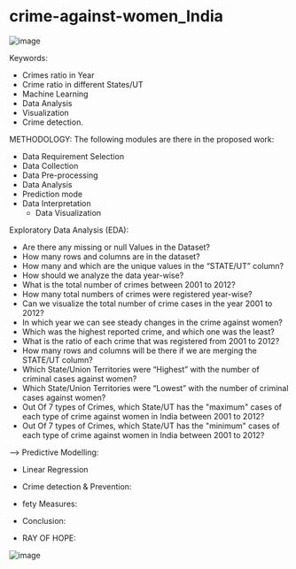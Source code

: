 ﻿# crime-against-women_India
 
 ![image](https://user-images.githubusercontent.com/92789707/209272791-9429bba7-2f39-4609-8401-8d60d8802b1c.png)

Keywords:
* Crimes ratio in Year
*	Crime ratio in different States/UT
* Machine Learning
*	Data Analysis
*	Visualization
*	Crime detection.

METHODOLOGY:
The following modules are there in the proposed work: 
*	Data Requirement Selection
*	 Data Collection 
*	Data Pre-processing
*	Data Analysis
  * Prediction mode
*	Data Interpretation
 	* Data Visualization

Exploratory Data Analysis (EDA):
*	Are there any missing or null Values in the Dataset?
*	How many rows and columns are in the dataset?
*	How many and which are the unique values in the “STATE/UT” column?
*	How should we analyze the data year-wise?
*	What is the total number of crimes between 2001 to 2012?
*	How many total numbers of crimes were registered year-wise? 
*	Can we visualize the total number of crime cases in the year 2001 to 2012?
*	In which year we can see steady changes in the crime against women?
*	Which was the highest reported crime, and which one was the least?
*	What is the ratio of each crime that was registered from 2001 to 2012?
*	How many rows and columns will be there if we are merging the STATE/UT column?
*	Which State/Union Territories were “Highest” with the number of criminal cases against women?
*	Which State/Union Territories were “Lowest” with the number of criminal cases against women?
*	Out Of 7 types of Crimes, which State/UT has the "maximum" cases of each type of crime against women in India between 2001 to 2012?
*	Out Of 7 types of Crimes, which State/UT has the "minimum" cases of each type of crime against women in India between 2001 to 2012?

--> Predictive Modelling:
*	Linear Regression

* Crime detection & Prevention:

* fety Measures:

* Conclusion:

* RAY OF HOPE:

![image](https://user-images.githubusercontent.com/92789707/209272525-12448086-a626-46d4-96d1-0ddb6efcf19b.png)
